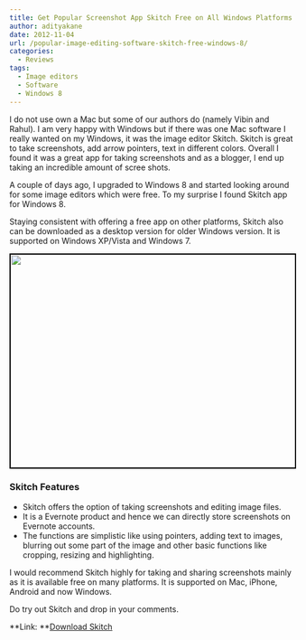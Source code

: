 ```yaml
---
title: Get Popular Screenshot App Skitch Free on All Windows Platforms
author: adityakane
date: 2012-11-04
url: /popular-image-editing-software-skitch-free-windows-8/
categories:
  - Reviews
tags:
  - Image editors
  - Software
  - Windows 8
---
```

I do not use own a Mac but some of our authors do (namely Vibin and Rahul). I am very happy with Windows but if there was one Mac software I really wanted on my Windows, it was the image editor Skitch. Skitch is great to take screenshots, add arrow pointers, text in different colors. Overall I found it was a great app for taking screenshots and as a blogger, I end up taking an incredible amount of scree shots.

A couple of days ago, I upgraded to Windows 8 and started looking around for some image editors which were free. To my surprise I found Skitch app for Windows 8.

Staying consistent with offering a free app on other platforms, Skitch also can be downloaded as a desktop version for older Windows version. It is supported on Windows XP/Vista and Windows 7.

[<img class="alignnone  wp-image-67802" style="border: 2px solid black;" title="Skitch_Windows_free" src="http://cdn.devilsworkshop.org/files/2012/11/Skitch_Windows_free.png" alt="" width="568" height="377" />][1]

### Skitch Features

  * Skitch offers the option of taking screenshots and editing image files.
  * It is a Evernote product and hence we can directly store screenshots on Evernote accounts.
  * The functions are simplistic like using pointers, adding text to images, blurring out some part of the image and other basic functions like cropping, resizing and highlighting.

I would recommend Skitch highly for taking and sharing screenshots mainly as it is available free on many platforms. It is supported on Mac, iPhone, Android and now Windows.

Do try out Skitch and drop in your comments.

**Link: **<a href="http://skitch.com/" onclick="_gaq.push(['_trackEvent', 'outbound-article', 'http://skitch.com/', 'Download Skitch']);" >Download Skitch</a>

 [1]: http://cdn.devilsworkshop.org/files/2012/11/Skitch_Windows_free.png
